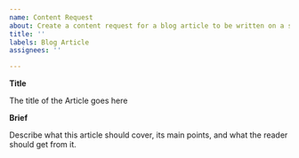 ```yaml
---
name: Content Request
about: Create a content request for a blog article to be written on a specific topic
title: ''
labels: Blog Article
assignees: ''

---
```


**Title**

The title of the Article goes here

**Brief**

Describe what this article should cover, its main points, and what the reader should get from it.

